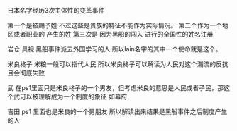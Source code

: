 日本名字经历3次主体性的变革事件

第一个是被赐予姓   不过这些是贵族的特征不能作为实际情况。
第二个作为一个地区或者职业的  产生的姓
第三次是 因为黑船的闯入 进行的全国性的姓名注册

岩仓 具视  黑船事件派去外国学习的人   所以lain名字的其中一个使命就是这个。

米良柊子  米粮一般可以指代人民 所以米良柊子可以解读为人民对这个潮流的反抗且会彻底失败

武  在ps1里面只是米良柊子的一个男友，但考虑米良的意思是人民或者子民，那这个武可以被理解成为一个制度的象征 如幕府

吉田 ps1 里面也是米良的一个男朋友  所以解读出来结果是黑船事件之后制度产生的人
